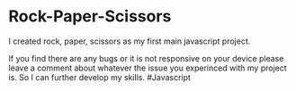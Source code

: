 # Rock-Paper-Scissors
I created rock, paper, scissors as my first main javascript project.

If you find there are any bugs or it is not responsive on your device please leave a comment about whatever the issue you experinced with my project is. So I can further develop my skills.
#Javascript
